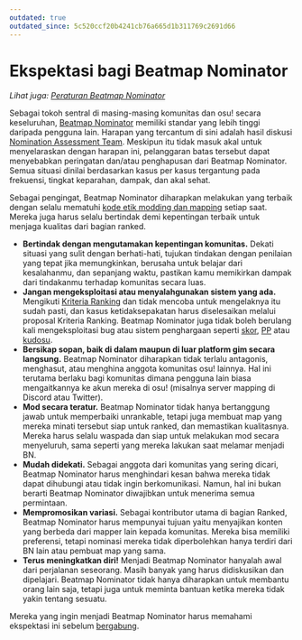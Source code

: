 ```yaml
---
outdated: true
outdated_since: 5c520ccf20b4241cb76a665d1b311769c2691d66
---
```


# Ekspektasi bagi Beatmap Nominator

*Lihat juga: [Peraturan Beatmap Nominator](/wiki/People/The_Team/Beatmap_Nominators/Rules)*

Sebagai tokoh sentral di masing-masing komunitas dan osu! secara keseluruhan, [Beatmap Nominator](/wiki/People/The_Team/Beatmap_Nominators) memiliki standar yang lebih tinggi daripada pengguna lain. Harapan yang tercantum di sini adalah hasil diskusi [Nomination Assessment Team](/wiki/People/The_Team/Nomination_Assessment_Team). Meskipun itu tidak masuk akal untuk menyelaraskan dengan harapan ini, pelanggaran batas tersebut dapat menyebabkan peringatan dan/atau penghapusan dari Beatmap Nominator. Semua situasi dinilai berdasarkan kasus per kasus tergantung pada frekuensi, tingkat keparahan, dampak, dan akal sehat.

Sebagai pengingat, Beatmap Nominator diharapkan melakukan yang terbaik dengan selalu mematuhi [kode etik modding dan mapping](/wiki/Rules/Code_of_Conduct_for_Modding_and_Mapping) setiap saat. Mereka juga harus selalu bertindak demi kepentingan terbaik untuk menjaga kualitas dari bagian ranked.

- **Bertindak dengan mengutamakan kepentingan komunitas.** Dekati situasi yang sulit dengan berhati-hati, tujukan tindakan dengan penilaian yang tepat jika memungkinkan, berusaha untuk belajar dari kesalahanmu, dan sepanjang waktu, pastikan kamu memikirkan dampak dari tindakanmu terhadap komunitas secara luas.
- **Jangan mengeksploitasi atau menyalahgunakan sistem yang ada.** Mengikuti [Kriteria Ranking](/wiki/Ranking_Criteria) dan tidak mencoba untuk mengelaknya itu sudah pasti, dan kasus ketidaksepakatan harus diselesaikan melalui proposal Kriteria Ranking. Beatmap Nominator juga tidak boleh berulang kali mengeksploitasi bug atau sistem penghargaan seperti [skor](/wiki/Score), [PP](/wiki/Performance_points) atau [kudosu](/wiki/Modding/Kudosu).
- **Bersikap sopan, baik di dalam maupun di luar platform gim secara langsung.** Beatmap Nominator diharapkan tidak terlalu antagonis, menghasut, atau menghina anggota komunitas osu! lainnya. Hal ini terutama berlaku bagi komunitas dimana pengguna lain biasa mengaitkannya ke akun mereka di osu! (misalnya server mapping di Discord atau Twitter).
- **Mod secara teratur.** Beatmap Nominator tidak hanya bertanggung jawab untuk memperbaiki unrankable, tetapi juga membuat map yang mereka minati tersebut siap untuk ranked, dan memastikan kualitasnya. Mereka harus selalu waspada dan siap untuk melakukan mod secara menyeluruh, sama seperti yang mereka lakukan saat melamar menjadi BN.
- **Mudah didekati.** Sebagai anggota dari komunitas yang sering dicari, Beatmap Nominator harus menghindari kesan bahwa mereka tidak dapat dihubungi atau tidak ingin berkomunikasi. Namun, hal ini bukan berarti Beatmap Nominator diwajibkan untuk menerima semua permintaan.
- **Mempromosikan variasi.** Sebagai kontributor utama di bagian Ranked, Beatmap Nominator harus mempunyai tujuan yaitu menyajikan konten yang berbeda dari mapper lain kepada komunitas. Mereka bisa memiliki preferensi, tetapi nominasi mereka tidak diperbolehkan hanya terdiri dari BN lain atau pembuat map yang sama.
- **Terus meningkatkan diri!** Menjadi Beatmap Nominator hanyalah awal dari perjalanan seseorang. Masih banyak yang harus didiskusikan dan dipelajari. Beatmap Nominator tidak hanya diharapkan untuk membantu orang lain saja, tetapi juga untuk meminta bantuan ketika mereka tidak yakin tentang sesuatu.

Mereka yang ingin menjadi Beatmap Nominator harus memahami ekspektasi ini sebelum [bergabung](/wiki/People/The_Team/Beatmap_Nominators/Becoming_a_Beatmap_Nominator).
